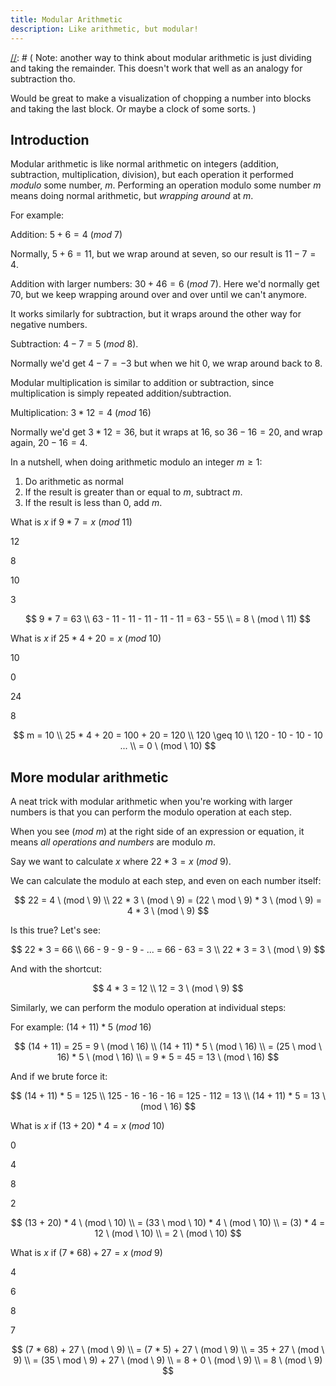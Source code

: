 ```yaml
---
title: Modular Arithmetic
description: Like arithmetic, but modular!
---
```


[//]: # (
Note: another way to think about modular arithmetic is just dividing and taking
the remainder. This doesn't work that well as an analogy for subtraction tho.

Would be great to make a visualization of chopping a number
into blocks and taking the last block. Or maybe a clock of some sorts.
)

[//]: # (content)
## Introduction

Modular arithmetic is like normal arithmetic on integers (addition, subtraction, multiplication,
division), but each operation it performed *modulo* some number, $m$. Performing
an operation modulo some number $m$ means doing normal arithmetic, but *wrapping
around* at $m$.

For example:

Addition: $5 + 6 = 4 \ (mod \ 7)$

Normally, $5 + 6 = 11$, but we wrap around at seven, so our result is $11 - 7 = 4$.

Addition with larger numbers: $30 + 46 = 6 \ (mod \ 7)$. Here we'd normally get $70$, but
we keep wrapping around over and over until we can't anymore.

It works similarly for subtraction, but it wraps around the other way for negative
numbers.

Subtraction: $4 - 7 = 5 \ (mod \ 8)$.

Normally we'd get $4 - 7 = -3$ but when we hit $0$, we wrap around back to $8$.

Modular multiplication is similar to addition or subtraction, since multiplication
is simply repeated addition/subtraction.

Multiplication: $3 * 12 = 4 \ (mod \ 16)$

Normally we'd get $3 * 12 = 36$, but it wraps at $16$, so $36 - 16 = 20$, and wrap
again, $20 - 16 = 4$.

In a nutshell, when doing arithmetic modulo an integer $m \geq 1$:

1. Do arithmetic as normal
2. If the result is greater than or equal to $m$, subtract $m$.
3. If the result is less than $0$, add $m$.

[//]: # (question)
What is $x$ if $9 * 7 = x \ (mod \ 11)$

[//]: # (choice)
12

[//]: # (choice correct)
8

[//]: # (choice)
10

[//]: # (choice)
3

[//]: # (explanation)
$$
9 * 7 = 63
\\
63 - 11 - 11 - 11 - 11 - 11 = 63 - 55
\\
= 8 \ (mod \ 11)
$$

[//]: # (question)
What is $x$ if $25 * 4 + 20 = x \ (mod \ 10)$

[//]: # (choice)
10

[//]: # (choice correct)
0

[//]: # (choice)
24

[//]: # (choice)
8

[//]: # (explanation)
$$
m = 10
\\
25 * 4 + 20 = 100 + 20 = 120
\\
120 \geq 10
\\
120 - 10 - 10 - 10 ...
\\
= 0 \ (mod \ 10)
$$

[//]: # (content)
## More modular arithmetic

A neat trick with modular arithmetic when you're working with larger
numbers is that you can perform the modulo operation at each step.

When you see $(mod \ m)$ at the right side of an expression or equation, it means
*all operations and numbers* are modulo $m$.

Say we want to calculate $x$ where $22 * 3 = x \ (mod \ 9)$.

We can calculate the modulo at each step, and even on each number itself:

$$
22 = 4 \ (mod \ 9)
\\
22 * 3 \ (mod \ 9) = (22 \ mod \ 9) * 3 \ (mod \ 9) = 4 * 3 \ (mod \ 9)
$$

Is this true? Let's see:

$$
22 * 3 = 66
\\
66 - 9 - 9 - 9 - ... = 66 - 63 = 3
\\
22 * 3 = 3 \ (mod \ 9)
$$

And with the shortcut:

$$
4 * 3 = 12
\\
12 = 3 \ (mod \ 9)
$$

Similarly, we can perform the modulo operation at individual steps:

For example: $(14 + 11) * 5 \ (mod \ 16)$

$$
(14 + 11) = 25 = 9 \ (mod \ 16)
\\
(14 + 11) * 5 \ (mod \ 16)
\\
= (25 \ mod \ 16) * 5 \ (mod \ 16)
\\
= 9 * 5 = 45 = 13 \ (mod \ 16)
$$

And if we brute force it:

$$
(14 + 11) * 5 = 125
\\
125 - 16 - 16 - 16 = 125 - 112 = 13
\\
(14 + 11) * 5 = 13 \ (mod \ 16)
$$


[//]: # (question)
What is $x$ if $(13 + 20) * 4 = x \ (mod \ 10)$

[//]: # (choice)
0

[//]: # (choice)
4

[//]: # (choice)
8

[//]: # (choice correct)
2

[//]: # (explanation)
$$
(13 + 20) * 4 \ (mod \ 10)
\\
= (33 \ mod \ 10) * 4 \ (mod \ 10)
\\
= (3) * 4 = 12 \ (mod \ 10)
\\
= 2 \ (mod \ 10)
$$

[//]: # (question)
What is $x$ if $(7 * 68) + 27 = x \ (mod \ 9)$

[//]: # (choice)
4

[//]: # (choice)
6

[//]: # (choice correct)
8

[//]: # (choice)
7

[//]: # (explanation)
$$
(7 * 68) + 27 \ (mod \ 9)
\\
= (7 * 5) + 27 \ (mod \ 9)
\\
= 35 + 27 \ (mod \ 9)
\\
= (35 \ mod \ 9) + 27 \ (mod \ 9)
\\
= 8 + 0 \ (mod \ 9)
\\
= 8 \ (mod \ 9)
$$

